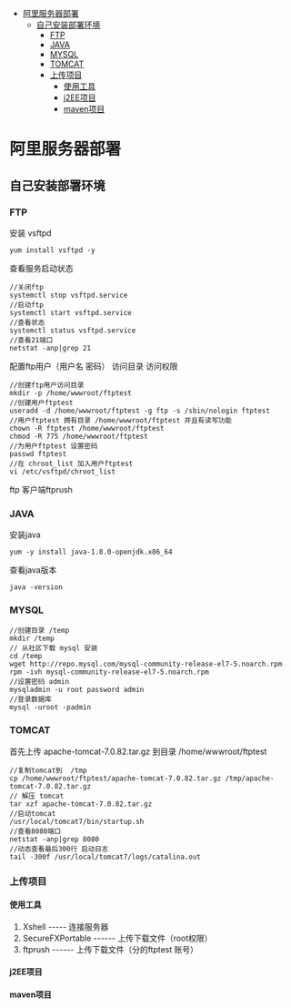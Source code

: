 
<!-- TOC -->

- [阿里服务器部署](#阿里服务器部署)
    - [自己安装部署环境](#自己安装部署环境)
        - [FTP](#ftp)
        - [JAVA](#java)
        - [MYSQL](#mysql)
        - [TOMCAT](#tomcat)
        - [上传项目](#上传项目)
            - [使用工具](#使用工具)
            - [j2EE项目](#j2ee项目)
            - [maven项目](#maven项目)

<!-- /TOC -->
# 阿里服务器部署

## 自己安装部署环境

### FTP
安装 vsftpd
```
yum install vsftpd -y
```
查看服务启动状态
```
//关闭ftp
systemctl stop vsftpd.service
//启动ftp
systemctl start vsftpd.service
//查看状态
systemctl status vsftpd.service
//查看21端口
netstat -anp|grep 21
```
配置ftp用户（用户名 密码） 访问目录 访问权限
```
//创建ftp用户访问目录
mkdir -p /home/wwwroot/ftptest
//创建用户ftptest
useradd -d /home/wwwroot/ftptest -g ftp -s /sbin/nologin ftptest
//用户ftptest 拥有目录 /home/wwwroot/ftptest 并且有读写功能
chown -R ftptest /home/wwwroot/ftptest
chmod -R 775 /home/wwwroot/ftptest
//为用户ftptest 设置密码
passwd ftptest
//在 chroot_list 加入用户ftptest
vi /etc/vsftpd/chroot_list
```

ftp 客户端ftprush


### JAVA
安装java
```
yum -y install java-1.8.0-openjdk.x86_64
```
查看java版本
```
java -version
```

### MYSQL
```
//创建目录 /temp
mkdir /temp 
// 从社区下载 mysql 安装
cd /temp
wget http://repo.mysql.com/mysql-community-release-el7-5.noarch.rpm  
rpm -ivh mysql-community-release-el7-5.noarch.rpm 
//设置密码 admin
mysqladmin -u root password admin
//登录数据库
mysql -uroot -padmin
```

### TOMCAT
首先上传 apache-tomcat-7.0.82.tar.gz 到目录 /home/wwwroot/ftptest
```
//复制tomcat到  /tmp
cp /home/wwwroot/ftptest/apache-tomcat-7.0.82.tar.gz /tmp/apache-tomcat-7.0.82.tar.gz
// 解压 tomcat
tar xzf apache-tomcat-7.0.82.tar.gz
//启动tomcat
/usr/local/tomcat7/bin/startup.sh
//查看8080端口
netstat -anp|grep 8080
//动态查看最后300行 启动日志
tail -300f /usr/local/tomcat7/logs/catalina.out
```

### 上传项目

#### 使用工具
1. Xshell ----- 连接服务器
2. SecureFXPortable ------ 上传下载文件（root权限）
3. ftprush ------ 上传下载文件（分的ftptest 账号）


#### j2EE项目

#### maven项目


